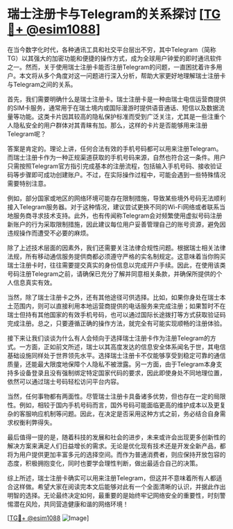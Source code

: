 # 瑞士注册卡与Telegram的关系探讨 [[TG💪+ @esim1088](https://t.me/s/esim1088)]

在当今数字化时代，各种通讯工具和社交平台层出不穷，其中Telegram（简称TG）以其强大的加密功能和便捷的操作方式，成为全球用户钟爱的即时通讯软件之一。然而，关于使用瑞士注册卡能否注册Telegram的问题，一直困扰着许多用户。本文将从多个角度对这一问题进行深入分析，帮助大家更好地理解瑞士注册卡与Telegram之间的关系。

首先，我们需要明确什么是瑞士注册卡。瑞士注册卡是一种由瑞士电信运营商提供的SIM卡服务，通常用于在瑞士境内或国际漫游时提供语音通话、短信以及数据流量等功能。这类卡片因其较高的隐私保护标准而受到广泛关注，尤其是一些注重个人隐私安全的用户群体对其青睐有加。那么，这样的卡片是否能够用来注册Telegram呢？

答案是肯定的。理论上讲，任何合法有效的手机号码都可以用来注册Telegram。而瑞士注册卡作为一种正规渠道获取的手机号码来源，自然也符合这一条件。用户只需按照Telegram官方指引完成基本的注册流程，包括输入手机号码、接收验证码等步骤即可成功创建账户。不过，在实际操作过程中，可能会遇到一些特殊情况需要特别注意。

例如，部分国家或地区的网络环境可能存在限制措施，导致某些境外号码无法顺利接入Telegram服务器。对于这种情况，建议尝试更换不同的Wi-Fi网络或者联系当地服务商寻求技术支持。此外，也有传闻称Telegram会对频繁使用虚拟号码注册新账户的行为采取限制措施，因此建议每位用户妥善管理自己的账号资源，避免因违规操作而遭受不必要的麻烦。

除了上述技术层面的因素外，我们还需要关注法律合规性问题。根据瑞士相关法律法规，所有移动通信服务提供商都必须遵守严格的实名制规定。这意味着当你购买瑞士注册卡时，往往需要提交真实的身份信息以完成开户手续。因此，在使用该类号码注册Telegram之前，请确保已充分了解并同意相关条款，并确保所提供的个人信息真实有效。

当然，除了瑞士注册卡之外，还有其他途径可供选择。比如，如果你身处在瑞士本土范围内，则可以直接利用本地运营商提供的电话服务来完成注册；如果暂时不在瑞士但持有其他国家的有效手机号码，也可以通过国际长途拨打等方式获取验证码完成注册。总之，只要遵循正确的操作方法，就完全有可能实现顺畅的注册体验。

接下来让我们谈谈为什么有人会倾向于选择瑞士注册卡作为注册Telegram的方式。一方面，正如前文所述，瑞士以其高度发达的信息安全体系闻名于世，其电信基础设施同样处于世界领先水平。选择瑞士注册卡不仅能够享受到稳定可靠的通信质量，还能最大限度地保障个人隐私不被泄露。另一方面，由于Telegram本身支持多设备登录且没有强制绑定特定国家代码的要求，因此即使身处不同地理位置，依然可以通过瑞士号码轻松访问平台内容。

当然，任何事物都有两面性。尽管瑞士注册卡具备诸多优势，但也存在一定的局限性。例如，相较于国内手机号码而言，国外号码可能面临更高的维护成本以及更复杂的客服响应机制等问题。因此，在决定是否采用这种方式之前，务必结合自身需求权衡利弊得失。

最后值得一提的是，随着科技的发展和社会的进步，未来或许会出现更多创新性的解决方案来满足人们日益增长的需求。无论是优化现有技术还是开发全新产品，都将为用户提供更加丰富多元的选择空间。而作为普通消费者，则应保持开放包容的态度，积极拥抱变化，同时也要学会理性判断，做出最适合自己的决策。

综上所述，瑞士注册卡确实可以用来注册Telegram，但这并不意味着所有人都适合这样做。希望大家在阅读完本文后能够对此有一个全面清晰的认识，并据此作出明智的选择。无论最终决定如何，最重要的是始终牢记网络安全的重要性，时刻警惕潜在风险，共同营造健康和谐的网络环境！

[[TG💪+ @esim1088](https://t.me/s/esim1088) ![Image](https://i.postimg.cc/4NQfJmqS/Snipaste-2025-05-13-00-14-12.png)]